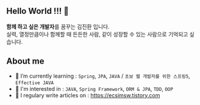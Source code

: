 ## Hello World !!! 👋 

**함께 하고 싶은 개발자**를 꿈꾸는 김진환 입니다.
<br/>실력, 열정만큼이나 함께할 때 든든한 사람, 같이 성장할 수 있는 사람으로 기억되고 싶습니다.

## About me

 - 🌱 I’m currently learning : `Spring`, `JPA`, `JAVA` / `초보 웹 개발자를 위한 스프링5`, `Effective JAVA`
 - 🤔 I'm interested in : `JAVA`, `Spring Framework`, `ORM & JPA`, `TDD`, `OOP`
 - 📝 I regulary write articles on : https://ecsimsw.tistory.com


<!--
**ecsimsw/ecsimsw** is a ✨ _special_ ✨ repository because its `README.md` (this file) appears on your GitHub profile.

Here are some ideas to get you started:

- 🔭 I’m currently working on ...
- 🌱 I’m currently learning ...
- 👯 I’m looking to collaborate on ...
- 🤔 I’m looking for help with ...
- 💬 Ask me about ...
- 📫 How to reach me: ...
- 😄 Pronouns: ...
- ⚡ Fun fact: ...
-->
